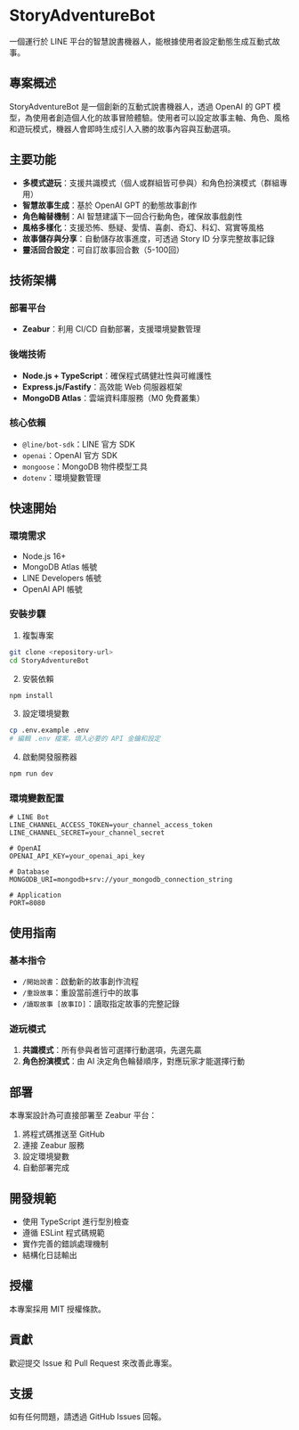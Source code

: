 # StoryAdventureBot

一個運行於 LINE 平台的智慧說書機器人，能根據使用者設定動態生成互動式故事。

## 專案概述

StoryAdventureBot 是一個創新的互動式說書機器人，透過 OpenAI 的 GPT 模型，為使用者創造個人化的故事冒險體驗。使用者可以設定故事主軸、角色、風格和遊玩模式，機器人會即時生成引人入勝的故事內容與互動選項。

## 主要功能

- **多模式遊玩**：支援共識模式（個人或群組皆可參與）和角色扮演模式（群組專用）
- **智慧故事生成**：基於 OpenAI GPT 的動態故事創作
- **角色輪替機制**：AI 智慧建議下一回合行動角色，確保故事戲劇性
- **風格多樣化**：支援恐怖、懸疑、愛情、喜劇、奇幻、科幻、寫實等風格
- **故事儲存與分享**：自動儲存故事進度，可透過 Story ID 分享完整故事記錄
- **靈活回合設定**：可自訂故事回合數（5-100回）

## 技術架構

### 部署平台
- **Zeabur**：利用 CI/CD 自動部署，支援環境變數管理

### 後端技術
- **Node.js + TypeScript**：確保程式碼健壯性與可維護性
- **Express.js/Fastify**：高效能 Web 伺服器框架
- **MongoDB Atlas**：雲端資料庫服務（M0 免費叢集）

### 核心依賴
- `@line/bot-sdk`：LINE 官方 SDK
- `openai`：OpenAI 官方 SDK
- `mongoose`：MongoDB 物件模型工具
- `dotenv`：環境變數管理

## 快速開始

### 環境需求
- Node.js 16+
- MongoDB Atlas 帳號
- LINE Developers 帳號
- OpenAI API 帳號

### 安裝步驟
1. 複製專案
```bash
git clone <repository-url>
cd StoryAdventureBot
```

2. 安裝依賴
```bash
npm install
```

3. 設定環境變數
```bash
cp .env.example .env
# 編輯 .env 檔案，填入必要的 API 金鑰和設定
```

4. 啟動開發服務器
```bash
npm run dev
```

### 環境變數配置
```env
# LINE Bot
LINE_CHANNEL_ACCESS_TOKEN=your_channel_access_token
LINE_CHANNEL_SECRET=your_channel_secret

# OpenAI
OPENAI_API_KEY=your_openai_api_key

# Database
MONGODB_URI=mongodb+srv://your_mongodb_connection_string

# Application
PORT=8080
```

## 使用指南

### 基本指令
- `/開始說書`：啟動新的故事創作流程
- `/重設故事`：重設當前進行中的故事
- `/讀取故事 [故事ID]`：讀取指定故事的完整記錄

### 遊玩模式
1. **共識模式**：所有參與者皆可選擇行動選項，先選先贏
2. **角色扮演模式**：由 AI 決定角色輪替順序，對應玩家才能選擇行動

## 部署

本專案設計為可直接部署至 Zeabur 平台：

1. 將程式碼推送至 GitHub
2. 連接 Zeabur 服務
3. 設定環境變數
4. 自動部署完成

## 開發規範

- 使用 TypeScript 進行型別檢查
- 遵循 ESLint 程式碼規範
- 實作完善的錯誤處理機制
- 結構化日誌輸出

## 授權

本專案採用 MIT 授權條款。

## 貢獻

歡迎提交 Issue 和 Pull Request 來改善此專案。

## 支援

如有任何問題，請透過 GitHub Issues 回報。